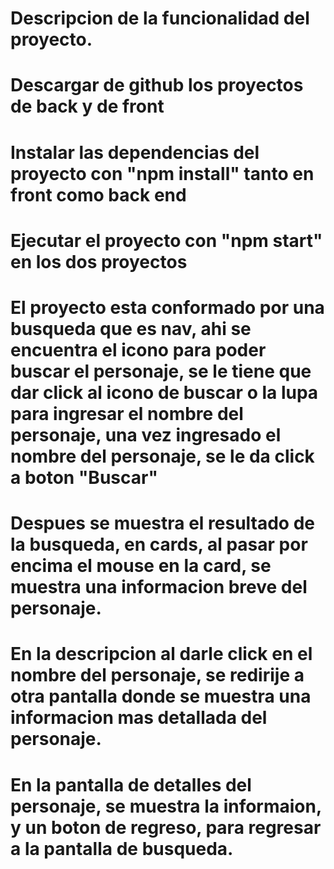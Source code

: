 # Descripcion de la funcionalidad del proyecto.


# Descargar de github los proyectos de back y de front


# Instalar las dependencias del proyecto con "npm install" tanto en front como back end

# Ejecutar el proyecto con "npm start" en los dos proyectos

#  El proyecto esta conformado por una busqueda que es nav, ahi se encuentra el icono para poder buscar el personaje, se le tiene que dar click al icono de buscar o la lupa para ingresar el nombre del personaje, una vez ingresado el nombre del personaje, se le da click a boton "Buscar"
# Despues se muestra el resultado de la busqueda, en cards, al pasar por encima el mouse en la card, se muestra una informacion breve del personaje.
# En la descripcion al darle click en el nombre del personaje, se redirije a otra pantalla donde se muestra una informacion mas detallada del personaje.
# En la pantalla de detalles del personaje, se muestra la informaion, y un boton de regreso, para regresar a la pantalla de busqueda.

